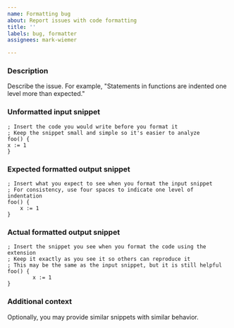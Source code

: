 ```yaml
---
name: Formatting bug
about: Report issues with code formatting
title: ''
labels: bug, formatter
assignees: mark-wiemer

---
```


### Description

Describe the issue. For example, "Statements in functions are indented one level more than expected."

### Unformatted input snippet

```autohotkey
; Insert the code you would write before you format it
; Keep the snippet small and simple so it's easier to analyze
foo() {
x := 1
}
```

### Expected formatted output snippet

```autohotkey
; Insert what you expect to see when you format the input snippet
; For consistency, use four spaces to indicate one level of indentation
foo() {
    x := 1
}
```

### Actual formatted output snippet

```autohotkey
; Insert the snippet you see when you format the code using the extension
; Keep it exactly as you see it so others can reproduce it
; This may be the same as the input snippet, but it is still helpful
foo() {
        x := 1
}
```

### Additional context

Optionally, you may provide similar snippets with similar behavior.
